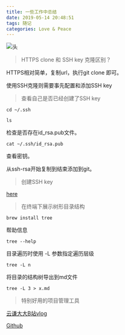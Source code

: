 ```yaml
---
title: 一些工作中总结
date: 2019-05-14 20:48:51
tags: 随记
categories: Love & Peace
---
```


![头](https://i.loli.net/2019/12/05/WhuLzJkpC18Gax3.jpg)

<!--more-->

> HTTPS clone 和 SSH key 克隆区别？

HTTPS相对简单，复制url，执行git clone 即可。

使用SSH克隆则需要事先配置和添加SSH key

> 查看自己是否已经创建了SSH key


```
cd ~/.ssh

ls
```
检查是否存在id_rsa.pub文件。


```
cat ~/.ssh/id_rsa.pub
```

查看密钥。

从ssh-rsa开始复制到结束添加到git。


> 创建SSH key

[here](https://help.github.com/en/articles/connecting-to-github-with-ssh)

> 在终端下展示树形目录结构


```
brew install tree
```

帮助信息


```
tree --help
```

目录遍历时使用 -L 参数指定遍历层级


```
tree -L n
```

将目录的结构树导出到md文件


```
tree -L 3 > x.md
```

> 特别好用的项目管理工具

[云谦大大B站vlog](https://www.bilibili.com/video/av37895256)

[Github](https://github.com/popomore/projj)





